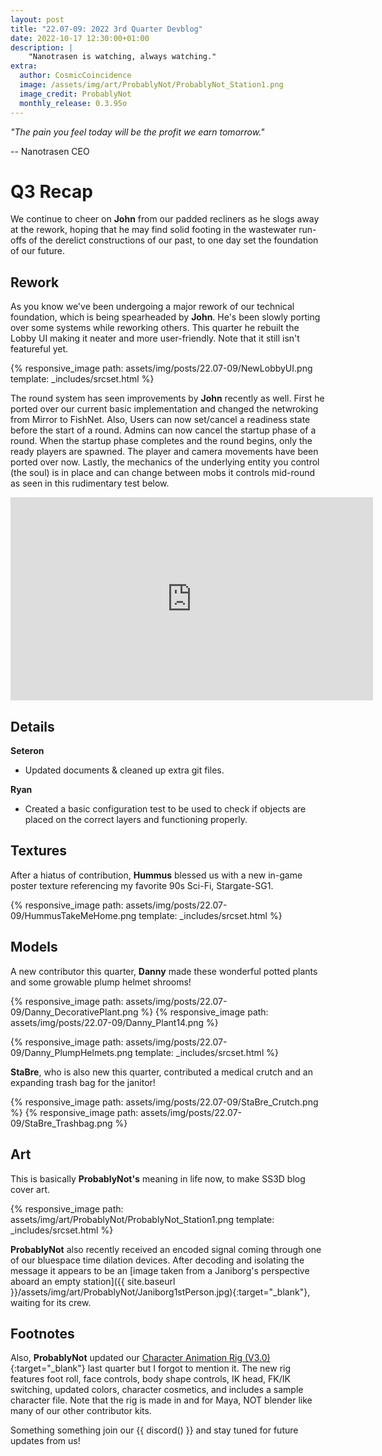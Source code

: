 ```yaml
---
layout: post
title: "22.07-09: 2022 3rd Quarter Devblog"
date: 2022-10-17 12:30:00+01:00
description: |
    "Nanotrasen is watching, always watching."
extra:
  author: CosmicCoincidence
  image: /assets/img/art/ProbablyNot/ProbablyNot_Station1.png
  image_credit: ProbablyNot
  monthly_release: 0.3.95o
---
```


*"The pain you feel today will be the profit we earn tomorrow."*

-- Nanotrasen CEO

# Q3 Recap

We continue to cheer on **John** from our padded recliners as he slogs away at the rework, hoping that he may find solid footing in the wastewater run-offs of the derelict constructions of our past, to one day set the foundation of our future.

## Rework

As you know we've been undergoing a major rework of our technical foundation, which is being spearheaded by **John**. He's been slowly porting over some systems while reworking others. This quarter he rebuilt the Lobby UI making it neater and more user-friendly. Note that it still isn't featureful yet.

{% responsive_image path: assets/img/posts/22.07-09/NewLobbyUI.png template: _includes/srcset.html %}

The round system has seen improvements by **John** recently as well. First he ported over our current basic implementation and changed the netwroking from Mirror to FishNet. Also, Users can now set/cancel a readiness state before the start of a round. Admins can now cancel the startup phase of a round. When the startup phase completes and the round begins, only the ready players are spawned. The player and camera movements have been ported over now. Lastly, the mechanics of the underlying entity you control (the soul) is in place and can change between mobs it controls mid-round as seen in this rudimentary test below. 

<iframe class="video" width="580px" height="325px" src="https://www.youtube-nocookie.com/embed/jMqsR7673yg" frameborder="0" allow="accelerometer; autoplay; encrypted-media; gyroscope; picture-in-picture" allowfullscreen></iframe>

## Details

**Seteron**
- Updated documents & cleaned up extra git files.

**Ryan**
- Created a basic configuration test to be used to check if objects are placed on the correct layers and functioning properly.

## Textures

After a hiatus of contribution, **Hummus** blessed us with a new in-game poster texture referencing my favorite 90s Sci-Fi, Stargate-SG1.

{% responsive_image path: assets/img/posts/22.07-09/HummusTakeMeHome.png template: _includes/srcset.html %}

## Models

A new contributor this quarter, **Danny** made these wonderful potted plants and some growable plump helmet shrooms!

<div class='horizontal-2' markdown='1'>
  {% responsive_image path: assets/img/posts/22.07-09/Danny_DecorativePlant.png %}
  {% responsive_image path: assets/img/posts/22.07-09/Danny_Plant14.png %}
</div>

{% responsive_image path: assets/img/posts/22.07-09/Danny_PlumpHelmets.png template: _includes/srcset.html %}

**StaBre**, who is also new this quarter, contributed a medical crutch and an expanding trash bag for the janitor!

<div class='horizontal-2' markdown='1'>
  {% responsive_image path: assets/img/posts/22.07-09/StaBre_Crutch.png %}
  {% responsive_image path: assets/img/posts/22.07-09/StaBre_Trashbag.png %}
</div>

## Art

This is basically **ProbablyNot's** meaning in life now, to make SS3D blog cover art.

{% responsive_image path: assets/img/art/ProbablyNot/ProbablyNot_Station1.png template: _includes/srcset.html %}

**ProbablyNot** also recently received an encoded signal coming through one of our bluespace time dilation devices. After decoding and isolating the message it appears to be an [image taken from a Janiborg's perspective aboard an empty station]({{ site.baseurl }}/assets/img/art/ProbablyNot/Janiborg1stPerson.jpg){:target="_blank"}, waiting for its crew.

## Footnotes

Also, **ProbablyNot** updated our [Character Animation Rig (V3.0)](https://drive.google.com/drive/u/0/folders/1gAqPkdEb6VeVT-oSx_rtvCh1x4EB0d4i){:target="_blank"} last quarter but I forgot to mention it. The new rig features foot roll, face controls, body shape controls, IK head, FK/IK switching, updated colors, character cosmetics, and includes a sample character file. Note that the rig is made in and for Maya, NOT blender like many of our other contributor kits.

Something something join our {{ discord() }} and stay tuned for future updates from us!
